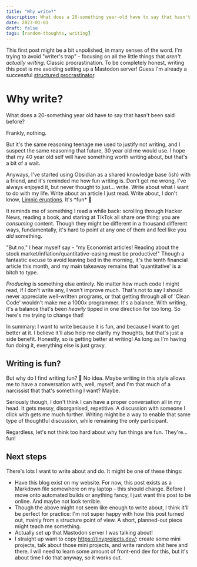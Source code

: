 ```yaml
---
title: "Why write?"
description: What does a 20-something year-old have to say that hasn't been said before? Let's find out.
date: 2023-01-01
draft: false
tags: [random-thoughts, writing]
---
```


This first post might be a bit unpolished, in many senses of the word. I'm trying to avoid "writer's trap" - focusing on all the little things that *aren't actually writing*. Classic procrastination. To be completely honest, writing this post is me avoiding setting up a Mastodon server! Guess I'm already a successful [structured procrastinator](http://www.structuredprocrastination.com/index.php).

# Why write?

What does a 20-something year old have to say that hasn't been said before?

Frankly, nothing.

But it's the same reasoning teenage me used to justify not writing, and I suspect the same reasoning that future, 30 year old me would use. I hope that my 40 year old self will have something worth writing about, but that's a bit of a wait.

Anyways, I've started using Obsidian as a shared knowledge base (ish) with a friend, and it's reminded me how fun writing is. Don't get me wrong, I've always enjoyed it, but never thought to just... write. Write about what I want to do with my life. Write about an article I just read. Write about, I don't know, [Limnic eruptions](https://en.wikipedia.org/wiki/Limnic_eruption). It's \*fun* 🏓

It reminds me of something I read a while back: scrolling through Hacker News, reading a book, and staring at TikTok all share one thing: you are *consuming* content. Though they might be different in a thousand different ways, fundamentally, it's hard to point at any one of them and feel like you *did* something.

"But no," I hear myself say - "my Economist articles! Reading about the stock market/inflation/quantitative-easing must be productive!" Though a fantastic excuse to avoid leaving bed in the morning, it's the tenth financial article this month, and my main takeaway remains that 'quantitative' is a bitch to type.

*Producing* is something else entirely. No matter how much code I might read, if I don't write any, I won't improve much. That's not to say I should never appreciate well-written programs, or that getting through all of 'Clean Code' wouldn't make me a 1000x programmer. It's a balance. With writing, it's a balance that's been *heavily* tipped in one direction for too long. So here's me trying to change that!

In summary: I want to write because it is fun, and because I want to get better at it. I believe it'll also help me clarify my thoughts, but that's just a side benefit. Honestly, so is getting better at writing! As long as I'm having fun doing it, everything else is just gravy.

## Writing is fun?

But why do I find writing fun? 🙈 No idea. Maybe writing in this style allows me to have a conversation with, well, myself, and I'm that much of a narcissist that that's something I want? Maybe.

Seriously though, I don't think I can have a proper conversation all in my head. It gets messy, disorganised, repetitive. A discussion with someone I click with gets me much further. Writing might be a way to enable that same type of thoughtful discussion, while remaining the only participant.

Regardless, let's not think too hard about why fun things are fun. They're... fun!

## Next steps

There's lots I want to write about and do. It might be one of these things:

- Have this blog exist on my website. For now, this post exists as a Markdown file somewhere on my laptop - this should change. Before I move onto automated builds or anything fancy, I just want this post to be online. And maybe not look terrible.
- Though the above might not seem like enough to write about, I think it'll be perfect for practice: I'm not super happy with how this post turned out, mainly from a structure point of view. A short, planned-out piece might teach me something.
- Actually set up that Mastodon server I was talking about!
- I straight up want to copy https://tinyprojects.dev/: create some mini projects, talk about those mini projects, and write random shit here and there. I will need to learn some amount of front-end dev for this, but it's about time I do that anyway, so it works out.
